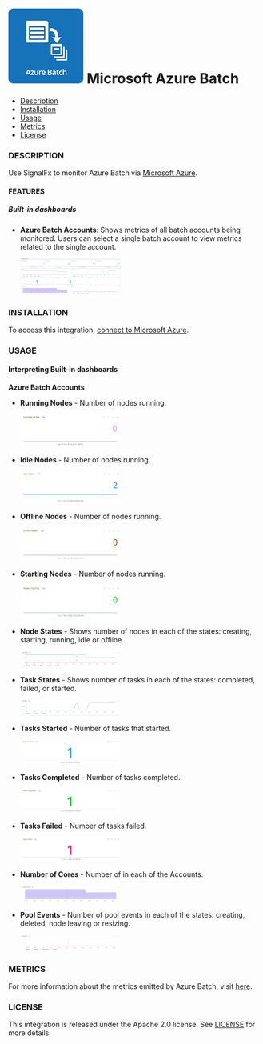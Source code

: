 # ![](./img/integrations_azurebatch.png) Microsoft Azure Batch

- [Description](#description)
- [Installation](#installation)
- [Usage](#usage)
- [Metrics](#metrics)
- [License](#license)

### DESCRIPTION

Use SignalFx to monitor Azure Batch via [Microsoft Azure](https://github.com/signalfx/integrations/tree/master/azure)[](sfx_link:azure).

#### FEATURES

##### Built-in dashboards

- **Azure Batch Accounts**: Shows metrics of all batch accounts being monitored. Users can select a single batch account to view metrics related to the single account.

  [<img src='./img/batch.png' width=200px>](./img/batch.png)

### INSTALLATION

To access this integration, [connect to Microsoft Azure](https://github.com/signalfx/integrations/tree/master/azure)[](sfx_link:azure).

### USAGE

#### Interpreting Built-in dashboards

**Azure Batch Accounts**

- **Running Nodes** - Number of nodes running.

  [<img src='./img/batch.running.nodes.png' width=200px>](./img/batch.running.nodes.png)

- **Idle Nodes** - Number of nodes running.

  [<img src='./img/batch.idle.nodes.png' width=200px>](./img/batch.idle.nodes.png)

- **Offline Nodes** - Number of nodes running.

  [<img src='./img/batch.offline.nodes.png' width=200px>](./img/batch.offline.nodes.png)

- **Starting Nodes** - Number of nodes running.

  [<img src='./img/batch.starting.nodes.png' width=200px>](./img/batch.starting.nodes.png)

- **Node States** - Shows number of nodes in each of the states: creating, starting, running, idle or offline.

  [<img src='./img/batch.node.states.png' width=200px>](./img/batch.node.states.png)

- **Task States** - Shows number of tasks in each of the states: completed, failed, or started.

  [<img src='./img/batch.task.states.png' width=200px>](./img/batch.task.states.png)

- **Tasks Started** - Number of tasks that started.

  [<img src='./img/batch.tasks.started.png' width=200px>](./img/batch.tasks.started.png)

- **Tasks Completed** - Number of tasks completed.

  [<img src='./img/batch.tasks.completed.png' width=200px>](./img/batch.tasks.completed.png)

- **Tasks Failed** - Number of tasks failed.

  [<img src='./img/batch.tasks.failed.png' width=200px>](./img/batch.tasks.failed.png)

- **Number of Cores** - Number of in each of the Accounts.

  [<img src='./img/batch.cores.png' width=200px>](./img/batch.cores.png)

- **Pool Events** - Number of pool events in each of the states: creating, deleted, node leaving or resizing.

  [<img src='./img/batch.pool.events.png' width=200px>](./img/batch.pool.events.png)



### METRICS

For more information about the metrics emitted by Azure Batch, visit <a target="_blank" href="https://docs.microsoft.com/en-us/azure/monitoring-and-diagnostics/monitoring-supported-metrics#microsoftbatchbatchaccounts">here</a>.

### LICENSE

This integration is released under the Apache 2.0 license. See [LICENSE](./LICENSE) for more details.
